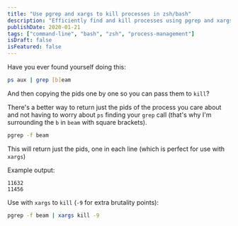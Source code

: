 ```yaml
---
title: "Use pgrep and xargs to kill processes in zsh/bash"
description: "Efficiently find and kill processes using pgrep and xargs instead of copying PIDs from ps aux."
publishDate: 2020-01-21
tags: ["command-line", "bash", "zsh", "process-management"]
isDraft: false
isFeatured: false
---
```


Have you ever found yourself doing this:

```bash
ps aux | grep [b]eam
```

And then copying the pids one by one so you can pass them to `kill`?

There's a better way to return just the pids of the process you care about and not having to worry about `ps` finding your `grep` call (that's why I'm surrounding the `b` in `beam` with square brackets).

```bash
pgrep -f beam
```

This will return just the pids, one in each line (which is perfect for use with `xargs`)

Example output:

```
11632
11456
```

Use with `xargs` to `kill` (`-9` for extra brutality points):

```bash
pgrep -f beam | xargs kill -9
```